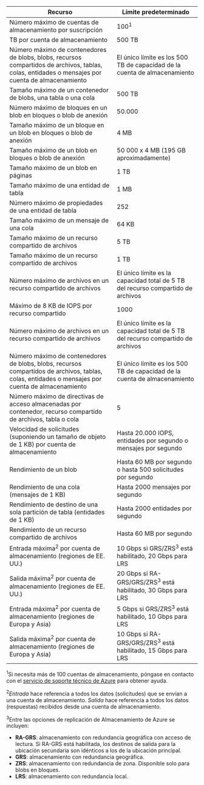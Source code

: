 Recurso|Límite predeterminado
---|---
Número máximo de cuentas de almacenamiento por suscripción|100<sup>1</sup>
TB por cuenta de almacenamiento|500 TB
Número máximo de contenedores de blobs, blobs, recursos compartidos de archivos, tablas, colas, entidades o mensajes por cuenta de almacenamiento|El único límite es los 500 TB de capacidad de la cuenta de almacenamiento
Tamaño máximo de un contenedor de blobs, una tabla o una cola|500 TB
Número máximo de bloques en un blob en bloques o blob de anexión|50\.000
Tamaño máximo de un bloque en un blob en bloques o blob de anexión|4 MB
Tamaño máximo de un blob en bloques o blob de anexión|50 000 x 4 MB (195 GB aproximadamente) 
Tamaño máximo de un blob en páginas |1 TB
Tamaño máximo de una entidad de tabla|1 MB
Número máximo de propiedades de una entidad de tabla|252
Tamaño máximo de un mensaje de una cola|64 KB
Tamaño máximo de un recurso compartido de archivos|5 TB
Tamaño máximo de un recurso compartido de archivos|1 TB
Número máximo de archivos en un recurso compartido de archivos|El único límite es la capacidad total de 5 TB del recurso compartido de archivos
Máximo de 8 KB de IOPS por recurso compartido|1000
Número máximo de archivos en un recurso compartido de archivos|El único límite es la capacidad total de 5 TB del recurso compartido de archivos
Número máximo de contenedores de blobs, blobs, recursos compartidos de archivos, tablas, colas, entidades o mensajes por cuenta de almacenamiento|El único límite es los 500 TB de capacidad de la cuenta de almacenamiento
Número máximo de directivas de acceso almacenadas por contenedor, recurso compartido de archivos, tabla o cola|5
Velocidad de solicitudes (suponiendo un tamaño de objeto de 1 KB) por cuenta de almacenamiento|Hasta 20.000 IOPS, entidades por segundo o mensajes por segundo
Rendimiento de un blob|Hasta 60 MB por segundo o hasta 500 solicitudes por segundo
Rendimiento de una cola (mensajes de 1 KB)|Hasta 2000 mensajes por segundo
Rendimiento de destino de una sola partición de tabla (entidades de 1 KB)|Hasta 2000 entidades por segundo
Rendimiento de un recurso compartido de archivos|Hasta 60 MB por segundo
Entrada máxima<sup>2</sup> por cuenta de almacenamiento (regiones de EE. UU.)|10 Gbps si GRS/ZRS<sup>3</sup> está habilitado, 20 Gbps para LRS
Salida máxima<sup>2</sup> por cuenta de almacenamiento (regiones de EE. UU.)|20 Gbps si RA-GRS/GRS/ZRS<sup>3</sup> está habilitado, 30 Gbps para LRS
Entrada máxima<sup>2</sup> por cuenta de almacenamiento (regiones de Europa y Asia)|5 Gbps si GRS/ZRS<sup>3</sup> está habilitado, 10 Gbps para LRS
Salida máxima<sup>2</sup> por cuenta de almacenamiento (regiones de Europa y Asia)|10 Gbps si RA-GRS/GRS/ZRS<sup>3</sup> está habilitado, 15 Gbps para LRS

<sup>1</sup>Si necesita más de 100 cuentas de almacenamiento, póngase en contacto con el [servicio de soporte técnico de Azure](https://azure.microsoft.com/support/faq/) para obtener ayuda.

<sup>2</sup>*Entrada* hace referencia a todos los datos (solicitudes) que se envían a una cuenta de almacenamiento. *Salida* hace referencia a todos los datos (respuestas) recibidos desde una cuenta de almacenamiento.

<sup>3</sup>Entre las opciones de replicación de Almacenamiento de Azure se incluyen:

- **RA-GRS**: almacenamiento con redundancia geográfica con acceso de lectura. Si RA-GRS está habilitada, los destinos de salida para la ubicación secundaria son idénticos a los de la ubicación principal.
- **GRS**: almacenamiento con redundancia geográfica. 
- **ZRS**: almacenamiento con redundancia de zona. Disponible solo para blobs en bloques. 
- **LRS**: almacenamiento con redundancia local. 

<!---HONumber=AcomDC_0128_2016-->